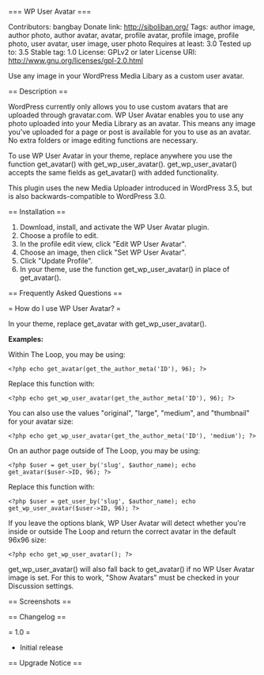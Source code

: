 === WP User Avatar ===

Contributors: bangbay
Donate link: http://siboliban.org/
Tags: author image, author photo, author avatar, avatar, profile avatar, profile image, profile photo, user avatar, user image, user photo
Requires at least: 3.0
Tested up to: 3.5
Stable tag: 1.0
License: GPLv2 or later
License URI: http://www.gnu.org/licenses/gpl-2.0.html

Use any image in your WordPress Media Libary as a custom user avatar.

== Description ==

WordPress currently only allows you to use custom avatars that are uploaded through gravatar.com. WP User Avatar enables you to use any photo uploaded into your Media Library as an avatar. This means any image you've uploaded for a page or post is available for you to use as an avatar. No extra folders or image editing functions are necessary.

To use WP User Avatar in your theme, replace anywhere you use the function get_avatar() with get_wp_user_avatar(). get_wp_user_avatar() accepts the same fields as get_avatar() with added functionality.

This plugin uses the new Media Uploader introduced in WordPress 3.5, but is also backwards-compatible to WordPress 3.0.

== Installation ==

1. Download, install, and activate the WP User Avatar plugin.
2. Choose a profile to edit.
3. In the profile edit view, click "Edit WP User Avatar".
4. Choose an image, then click "Set WP User Avatar".
5. Click "Update Profile".
6. In your theme, use the function get_wp_user_avatar() in place of get_avatar().

== Frequently Asked Questions ==

= How do I use WP User Avatar? =

In your theme, replace get_avatar with get_wp_user_avatar().

**Examples:**

Within The Loop, you may be using:

`<?php echo get_avatar(get_the_author_meta('ID'), 96); ?>`

Replace this function with:

`<?php echo get_wp_user_avatar(get_the_author_meta('ID'), 96); ?>`

You can also use the values "original", "large", "medium", and "thumbnail" for your avatar size:

`<?php echo get_wp_user_avatar(get_the_author_meta('ID'), 'medium'); ?>`

On an author page outside of The Loop, you may be using:

`<?php $user = get_user_by('slug', $author_name); echo get_avatar($user->ID, 96); ?>`

Replace this function with:

`<?php $user = get_user_by('slug', $author_name); echo get_wp_user_avatar($user->ID, 96); ?>`

If you leave the options blank, WP User Avatar will detect whether you're inside or outside The Loop and return the correct avatar in the default 96x96 size:

`<?php echo get_wp_user_avatar(); ?>`

get_wp_user_avatar() will also fall back to get_avatar() if no WP User Avatar image is set. For this to work, "Show Avatars" must be checked in your Discussion settings.

== Screenshots ==

== Changelog ==

= 1.0 =
* Initial release

== Upgrade Notice ==
